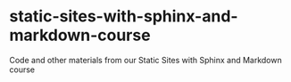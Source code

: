 # static-sites-with-sphinx-and-markdown-course
Code and other materials from our Static Sites with Sphinx and Markdown course
